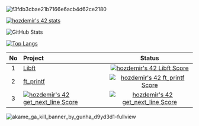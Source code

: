 ![f3fdb3cbae21b7166e6acb4d62ce2180](https://user-images.githubusercontent.com/94466351/195575216-c95bc323-5062-4f44-9888-02c59f968279.jpeg)


[![hozdemir's 42 stats](https://badge42.vercel.app/api/v2/cl96wo4gz00360gla3dv8dxpx/stats?cursusId=21&coalitionId=228)](https://github.com/JaeSeoKim/badge42)

![GitHub Stats](https://github-readme-stats.vercel.app/api?username=ifmai&theme=tokyonight)

[![Top Langs](https://github-readme-stats.vercel.app/api/top-langs/?username=ifmai&layout=compact&theme=tokyonight)](https://github.com/ifmai)


| No  | Project                                     | Status |
| :-: | :------------------------------------------ | :----: |
| 1   | [Libft](../../../libft)               | [![hozdemir's 42 Libft Score](https://badge42.vercel.app/api/v2/cl96wo4gz00360gla3dv8dxpx/project/2817477)](https://github.com/JaeSeoKim/badge42)  |
| 2   | [ft_printf](../../../ft_printf)                | [![hozdemir's 42 ft_printf Score](https://badge42.vercel.app/api/v2/cl96wo4gz00360gla3dv8dxpx/project/2833121)](https://github.com/JaeSeoKim/badge42)  |
| 3   | <a href="https://github.com/JaeSeoKim/badge42"><img src="https://badge42.vercel.app/api/v2/cl96wo4gz00360gla3dv8dxpx/project/2841233" alt="hozdemir's 42 get_next_line Score" /></a>              | [![hozdemir's 42 get_next_line Score](https://badge42.vercel.app/api/v2/cl96wo4gz00360gla3dv8dxpx/project/2841233)](https://github.com/JaeSeoKim/badge42)  |

![akame_ga_kill_banner_by_gunha_d9yd3d1-fullview](https://user-images.githubusercontent.com/94466351/195575353-7fdcb4d7-7cc5-45b8-8bc0-df7a5c914e11.jpeg)
